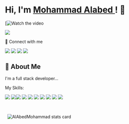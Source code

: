 # Hi, I'm  <a href="https://www.linkedin.com/in/mohammad-alabed">Mohammad Alabed  </a> ! 👋

[![Watch the video]([https://lottie.host/e221e724-653e-433c-ac33-a790b063559b/RnX7QLh1Ll.lottie](https://lottie.host/?file=e5985816-badf-48fb-85d3-497842b911a3/SeyLgW460Z.json))

<img src="https://media.licdn.com/dms/image/D4E16AQERM1Zadwm8Fg/profile-displaybackgroundimage-shrink_350_1400/0/1694022431271?e=1699488000&v=beta&t=j853eWe03wqVWU0pY6L21pVuZ8Uq2A_ra0HLoZGNrgE" />



🤙 Connect with me

<a href="https://www.linkedin.com/in/mohammad-alabed/"><img src="https://img.shields.io/badge/LinkedIn-0077B5?style=for-the-badge&logo=linkedin&logoColor=white" /></a>
<a href="mailto: mohammad.raedabed@gmail.com"><img src="https://img.shields.io/badge/Gmail-D14836?style=for-the-badge&logo=gmail&logoColor=white" /></a>
<a href="https://github.com/AlAbedMohammad"><img src="https://img.shields.io/badge/GitHub-100000?style=for-the-badge&logo=github&logoColor=white" /></a> 
<a href="https://discord.gg/RMf9JxCb63"><img src="https://img.shields.io/badge/Discord-5865F2?style=for-the-badge&logo=discord&logoColor=white" /></a>

## 🚀 About Me

I'm a full stack developer...

My Skills:

 <img src="https://img.shields.io/badge/JavaScript-323330?style=for-the-badge&logo=javascript&logoColor=F7DF1E" /> <img src="https://img.shields.io/badge/HTML5-E34F26?style=for-the-badge&logo=html5&logoColor=white" /><img src="https://img.shields.io/badge/CSS3-1572B6?style=for-the-badge&logo=css3&logoColor=white" />
<img src="https://img.shields.io/badge/React-20232A?style=for-the-badge&logo=react&logoColor=61DAFB" />
<img src="https://img.shields.io/badge/Redux-593D88?style=for-the-badge&logo=redux&logoColor=white" />
<img src="https://img.shields.io/badge/Node%20js-339933?style=for-the-badge&logo=nodedotjs&logoColor=white" />
<img src="https://img.shields.io/badge/Postman-FF6C37?style=for-the-badge&logo=Postman&logoColor=white" />
<img src="https://img.shields.io/badge/Express%20js-000000?style=for-the-badge&logo=express&logoColor=white" />
<img src="https://img.shields.io/badge/MongoDB-4EA94B?style=for-the-badge&logo=mongodb&logoColor=white" />
<img src="https://img.shields.io/badge/Visual_Studio-5C2D91?style=for-the-badge&logo=visual%20studio&logoColor=white" />

<br/>



<p>&nbsp;
<img align="center" src="https://github-readme-stats.vercel.app/api?username=AlAbedMohammad&show_icons=true&theme=default&title_color=000000&text_color=000000&bg_color=ffffff&hide_border=true" alt="AlAbedMohammad stats card" /></p>

